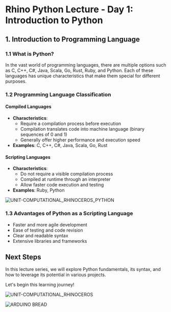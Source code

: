 # Rhino Python Lecture - Day 1: Introduction to Python

## 1. Introduction to Programming Language

### 1.1 What is Python?

In the vast world of programming languages, there are multiple options such as C, C++, C#, Java, Scala, Go, Rust, Ruby, and Python. Each of these languages has unique characteristics that make them special for different purposes.

### 1.2 Programming Language Classification

#### Compiled Languages
- **Characteristics**: 
  - Require a compilation process before execution
  - Compilation translates code into machine language (binary sequences of 0 and 1)
  - Generally offer higher performance and execution speed
- **Examples**: C, C++, C#, Java, Scala, Go, Rust

#### Scripting Languages
- **Characteristics**:
  - Do not require a visible compilation process
  - Compiled at runtime through an interpreter
  - Allow faster code execution and testing
- **Examples**: Ruby, Python

![UNIT-COMPUTATIONAL_RHINOCEROS_PYTHON](https://github.com/user-attachments/assets/ea220e28-1ec0-427b-846c-911b5c3645ff)

### 1.3 Advantages of Python as a Scripting Language
- Faster and more agile development
- Ease of testing and code revision
- Clear and readable syntax
- Extensive libraries and frameworks

## Next Steps
In this lecture series, we will explore Python fundamentals, its syntax, and how to leverage its potential in various projects.

Let's begin this learning journey!






![UNIT-COMPUTATIONAL_RHINOCEROS](https://github.com/user-attachments/assets/89e560c9-eeda-4a5c-83cf-060e2260e529)



![ARDUINO BREAD](https://github.com/user-attachments/assets/9fb65d5b-52ce-4c6d-970f-8bd21cc3d195)
